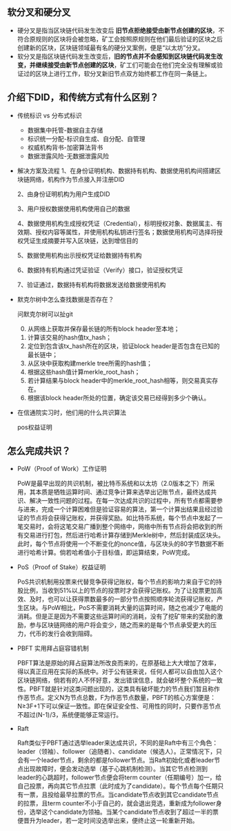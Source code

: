 ## 软分叉和硬分叉

- 硬分叉是指当区块链代码发生改变后 **旧节点拒绝接受由新节点创建的区块**，不符合原规则的区块将会被忽略，矿工会按照原规则在他们最后验证的区块之后创建新的区块，区块链领域最有名的硬分叉案例，便是“以太坊”分叉。
- 软分叉是指区块链代码发生改变后，**旧的节点并不会感知到区块链代码发生改变，并继续接受由新节点创建的区块**，矿工们可能会在他们完全没有理解或验证过的区块上进行工作，软分叉新旧节点双方始终都工作在同一条链上。

## 介绍下DID，和传统方式有什么区别？

- 传统标识 vs 分布式标识

  - 数据集中托管-数据自主存储
  - 标识统一分配-标识自生成、自分配、自管理
  - 权威机构背书-加密算法背书
  - 数据泄露风险-无数据泄露风险

- 解决方案及流程
  1、在身份证明机构、数据持有机构、数据使用机构间搭建区块链网络，机构作为节点接入并注册DID

  2、由身份证明机构为用户生成DID

  3、用户授权数据使用机构使用自己的数据

  4、数据使用机构生成授权凭证（Credential），标明授权对象、数据属主、有效期、授权内容等属性，并使用机构私钥进行签名；数据使用机构可选择将授权凭证生成摘要并写入区块链，达到增信目的

  5、数据使用机构出示授权凭证给数据持有机构

  6、数据持有机构通过凭证验证（Verify）接口，验证授权凭证

  7、验证通过，数据持有机构将数据发送给数据使用机构

- 默克尔树中怎么查找数据是否存在？

  问默克尔树可以扯git

  0. 从网络上获取并保存最长链的所有block header至本地；
  1. 计算该交易的hash值tx_hash；
  2. 定位到包含该tx_hash所在的区块，验证block header是否包含在已知的最长链中；
  3. 从区块中获取构建merkle tree所需的hash值；
  4. 根据这些hash值计算merkle_root_hash；
  5. 若计算结果与block header中的merkle_root_hash相等，则交易真实存在。
  6. 根据该block header所处的位置，确定该交易已经得到多少个确认。

- 在信通院实习时，他们用的什么共识算法

  pos权益证明

## 怎么完成共识？

- PoW（Proof of Work）工作证明

  PoW是最早出现的共识机制，被比特币系统和以太坊（2.0版本之下）所采用，其本质是牺牲运算时间、通过竞争计算来选举出记账节点，最终达成共识、解决一致性问题的过程。在每一次达成共识的过程中，所有节点都需要参与进来，完成一个计算困难但是验证容易的算法，第一个计算出结果且经过验证的节点将会获得记账权，并获得奖励。如比特币系统，每个节点中发起了一笔交易时，会将这笔交易广播到整个网络中，网络中所有节点将会把收到的所有交易进行打包，然后进行哈希计算存储到Merkle树中，然后封装成区块头。此时，每个节点将使用一个不断变化的nonce值，与区块头的80字节数据不断进行哈希计算。倘若哈希值小于目标值，即运算结束，PoW完成。

- PoS（Proof of Stake）权益证明

  PoS共识机制用投票来代替竞争获得记账权，每个节点的影响力来自于它的持股比例，当收到51%以上的节点的投票时才会获得记账权。为了让投票更加高效、及时，也可以让获得票数最多的一部分节点按照顺序轮流获得记账权，产生区块。与PoW相比，PoS不需要消耗大量的运算时间，随之也减少了电能的消耗。但是正是因为不需要这些运算时间的消耗，没有了挖矿带来的奖励的激励，参与区块链网络的用户将会变少，随之而来的是每个节点承受更大的压力，代币的发行会收到阻碍。

- PBFT 实用拜占庭容错机制

  PBFT算法是原始的拜占庭算法所改良而来的，在原基础上大大增加了效率，得以真正应用在实际的系统中。对于公有链来说，任何人都可以自由加入这个区块链网络，倘若有的人不怀好意，发出错误信息，就会破坏整个系统的一致性。PBFT就是针对这类问题出现的，这类具有破坏能力的节点我们暂且称作作恶节点。定义N为节点总数，F为作恶节点数量，PBFT的核心方案便是：N≥3F+1下可以保证一致性。即在保证安全性、可用性的同时，只要作恶节点不超过(N-1)/3，系统便能够正常运行。

- Raft

  Raft类似于PBFT通过选举leader来达成共识，不同的是Raft中有三个角色：leader（领袖）、follower（追随者）、candidate（候选人）。正常情况下，只会有一个leader节点，剩余的都是follower节点。当Raft初始化或者leader节点出现故障时，便会发动选举（基于心跳机制检测）。当其它节点检测到leader的心跳超时，follower节点便会将term counter（任期编号）加一，给自己投票，再向其它节点拉票（此时成为了candidate）。每个节点每个任期只有一票，且投给最早拉票的节点。当candidate节点收到其它candidate节点的拉票，且term counter不小于自己的，就会退出竞选，重新成为follower身份，选举这个candidate为领袖。当某个candidate节点收到了超过一半的票便晋升为leader，若一定时间没选举出来，便终止这一轮重新开始。
